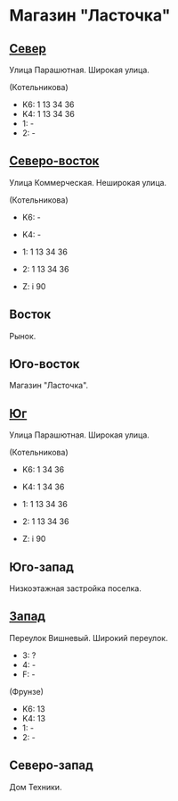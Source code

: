 # Магазин "Ласточка"

## [Север](./10602100.md)

Улица Парашютная.
Широкая улица.

(Котельникова)

* K6:   1   13  34 36
* K4:   1   13  34 36
* 1:    -
* 2:    -

## [Северо-восток](./10607102.md)

Улица Коммерческая.
Неширокая улица.

(Котельникова)

* K6:   -
* K4:   -
* 1:    1   13  34  36
* 2:    1   13  34  36

* Z:    i
        90

## Восток

Рынок.

## Юго-восток

Магазин "Ласточка".

## [Юг](./10605120.md)

Улица Парашютная.
Широкая улица.

(Котельникова)

* K6:   1   34  36
* K4:   1   34  36
* 1:    1   13  34  36
* 2:    1   13  34  36

* Z:    i
        90

## Юго-запад

Низкоэтажная застройка поселка.

## [Запад](./10590100.md)

Переулок Вишневый.
Широкий переулок.

* 3:    ?
* 4:    -
* F:    -

(Фрунзе)

* K6:   13
* K4:   13
* 1:    -
* 2:    -

## Северо-запад

Дом Техники.
